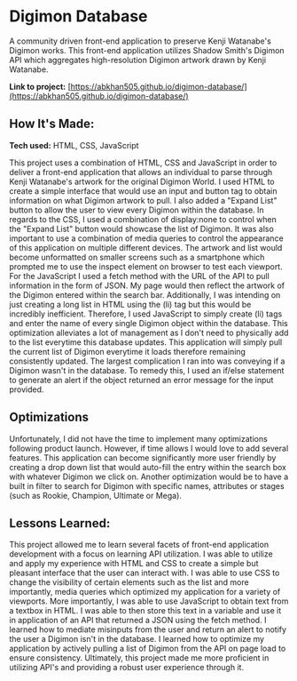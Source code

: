 # Digimon Database
A community driven front-end application to preserve Kenji Watanabe's Digimon works. This front-end application utilizes Shadow Smith's Digimon API which aggregates high-resolution Digimon artwork drawn by Kenji Watanabe.

**Link to project:** [https://abkhan505.github.io/digimon-database/](https://abkhan505.github.io/digimon-database/)

## How It's Made:

**Tech used:** HTML, CSS, JavaScript

This project uses a combination of HTML, CSS and JavaScript in order to deliver a front-end application that allows an individual to parse through Kenji Watanabe's artwork for the original Digimon World. I used HTML to create a simple interface that would use an input and button tag to obtain information on what Digimon artwork to pull. I also added a "Expand List" button to allow the user to view every Digimon within the database. In regards to the CSS, I used a combination of display:none to control when the "Expand List" button would showcase the list of Digimon. It was also important to use a combination of media queries to control the appearance of this application on multiple different devices. The artwork and list would become unformatted on smaller screens such as a smartphone which prompted me to use the inspect element on browser to test each viewport. For the JavaScript I used a fetch method with the URL of the API to pull information in the form of JSON. My page would then reflect the artwork of the Digimon entered within the search bar. Additionally, I was intending on just creating a long list in HTML using the (li) tag but this would be incredibly inefficient. Therefore, I used JavaScript to simply create (li) tags and enter the name of every single Digimon object within the database. This optimization alleviates a lot of management as I don't need to physically add to the list everytime this database updates. This application will simply pull the current list of Digimon everytime it loads therefore remaining consistently updated. The largest complication I ran into was conveying if a Digimon wasn't in the database. To remedy this, I used an if/else statement to generate an alert if the object returned an error message for the input provided. 

## Optimizations

Unfortunately, I did not have the time to implement many optimizations following product launch. However, if time allows I would love to add several features. This application can become significantly more user friendly by creating a drop down list that would auto-fill the entry within the search box with whatever Digimon we click on. Another optimization would be to have a built in filter to search for Digimon with specific names, attributes or stages (such as Rookie, Champion, Ultimate or Mega). 

## Lessons Learned:

This project allowed me to learn several facets of front-end application development with a focus on learning API utilization. I was able to utilize and apply my experience with HTML and CSS to create a simple but pleasant interface that the user can interact with. I was able to use CSS to change the visibility of certain elements such as the list and more importantly, media queries which optimized my application for a variety of viewports. More importantly, I was able to use JavaScript to obtain text from a textbox in HTML. I was able to then store this text in a variable and use it in application of an API that returned a JSON using the fetch method. I learned how to mediate misinputs from the user and return an alert to notify the user a Digimon isn't in the database. I learned how to optimize my application by actively pulling a list of Digimon from the API on page load to ensure consistency. Ultimately, this project made me more proficient in utilizing API's and providing a robust user experience through it.  

